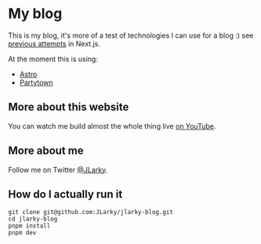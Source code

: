 # My blog

This is my blog, it's more of a test of technologies I can use for a blog :) see [previous attempts](https://github.com/JLarky/jlarky-blog) in Next.js.

At the moment this is using:

- [Astro](https://astro.build/)
- [Partytown](https://partytown.builder.io/)

## More about this website

You can watch me build almost the whole thing live [on YouTube](https://www.youtube.com/watch?v=Xl4hWu4WFOM&list=PLuPYpWKKQ-H2jSKOidziVAvDOWevlP7Ax).

## More about me

Follow me on Twitter [@JLarky](https://twitter.com/JLarky).

## How do I actually run it

    git clone git@github.com:JLarky/jlarky-blog.git
    cd jlarky-blog
    pnpm install
    pnpm dev
